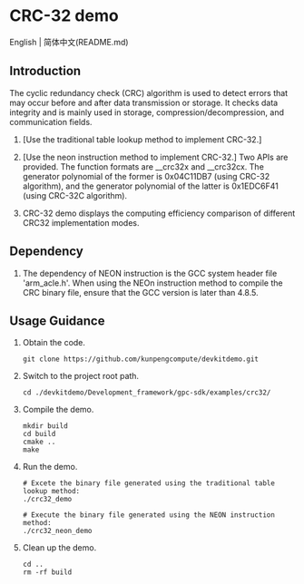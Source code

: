 # **CRC-32 demo**

English | 简体中文(README.md)

## Introduction

The cyclic redundancy check (CRC) algorithm is used to detect errors that may occur before and after data transmission or storage. It checks data integrity and is mainly used in storage, compression/decompression, and communication fields.

1. [Use the traditional table lookup method to implement CRC-32.]

2. [Use the neon instruction method to implement CRC-32.] Two APIs are provided. The function formats are __crc32x and __crc32cx. The generator polynomial of the former is 0x04C11DB7 (using CRC-32 algorithm), and the generator polynomial of the latter is 0x1EDC6F41 (using CRC-32C algorithm).

3. CRC-32 demo displays the computing efficiency comparison of different CRC32 implementation modes.

## Dependency

1. The dependency of NEON instruction is the GCC system header file 'arm_acle.h'. When using the NEOn instruction method to compile the CRC binary file, ensure that the GCC version is later than 4.8.5.

## Usage Guidance

1. Obtain the code.

   ```shell
   git clone https://github.com/kunpengcompute/devkitdemo.git
   ```

2. Switch to the project root path.

   ```shell
   cd ./devkitdemo/Development_framework/gpc-sdk/examples/crc32/
   ```

3. Compile the demo.

   ```shell
   mkdir build
   cd build
   cmake ..
   make
   ```

4. Run the demo.

   ```shell
   # Excete the binary file generated using the traditional table lookup method:
   ./crc32_demo
   ```

   ```shell
   # Execute the binary file generated using the NEON instruction method:
   ./crc32_neon_demo
   ```

5. Clean up the demo.

   ```shell
   cd ..
   rm -rf build
   ```